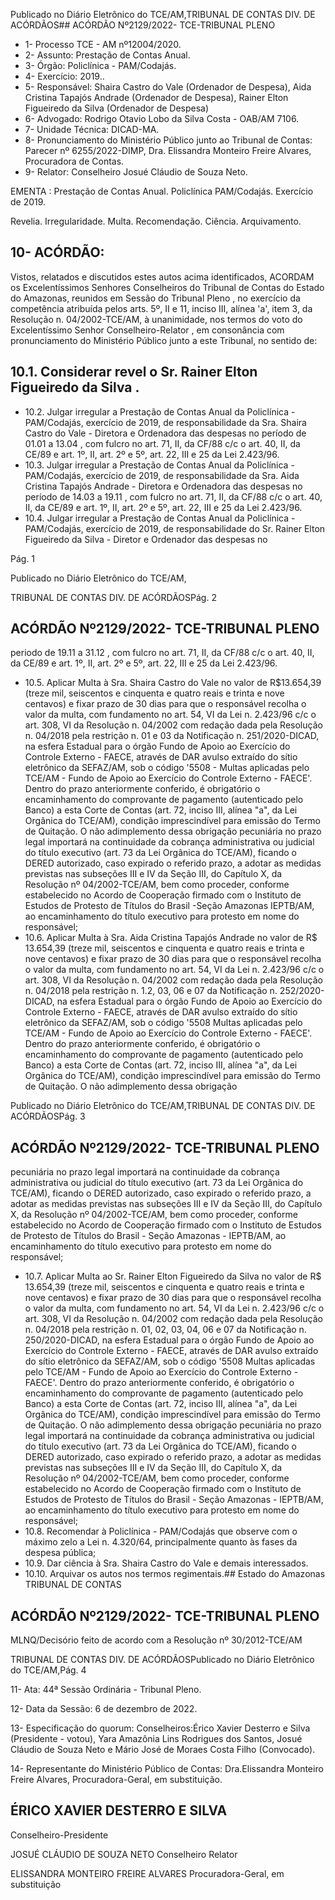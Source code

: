 Publicado  no  Diário  Eletrônico do TCE/AM,TRIBUNAL DE CONTAS DIV. DE ACÓRDÃOS## ACÓRDÃO Nº2129/2022- TCE-TRIBUNAL PLENO

- 1- Processo TCE - AM nº12004/2020.
- 2- Assunto: Prestação de Contas Anual.
- 3- Órgão: Policlínica - PAM/Codajás.
- 4- Exercício: 2019..
- 5- Responsável: Shaira Castro do Vale (Ordenador de Despesa), Aida Cristina Tapajós Andrade  (Ordenador  de  Despesa),  Rainer  Elton  Figueiredo  da  Silva  (Ordenador  de Despesa)
- 6- Advogado: Rodrigo Otavio Lobo da Silva Costa - OAB/AM 7106.
- 7- Unidade Técnica: DICAD-MA.
- 8- Pronunciamento  do  Ministério  Público  junto  ao  Tribunal  de  Contas: Parecer  nº 6255/2022-DIMP, Dra. Elissandra Monteiro Freire Alvares, Procuradora de Contas.
- 9- Relator: Conselheiro Josué Cláudio de Souza Neto.

EMENTA :  Prestação de Contas Anual. Policlínica PAM/Codajás. Exercício de 2019.

Revelia. Irregularidade. Multa. Recomendação. Ciência. Arquivamento.

## 10-  ACÓRDÃO:

Vistos, relatados e discutidos estes autos acima identificados, ACORDAM os Excelentíssimos Senhores Conselheiros do Tribunal de Contas do Estado do Amazonas, reunidos em Sessão do Tribunal Pleno , no exercício da competência atribuída pelos arts. 5º, II e 11, inciso III, alínea 'a', item 3, da Resolução n. 04/2002-TCE/AM, à unanimidade, nos termos do voto do Excelentíssimo Senhor Conselheiro-Relator , em consonância com pronunciamento do Ministério Público junto a este Tribunal, no sentido de:

## 10.1. Considerar revel o Sr. Rainer Elton Figueiredo da Silva .

- 10.2. Julgar irregular a Prestação de Contas  Anual da Policlínica -PAM/Codajás, exercício de 2019, de responsabilidade da Sra. Shaira Castro do Vale - Diretora e Ordenadora das despesas no período de 01.01 a 13.04 ,  com fulcro no art. 71, II,  da  CF/88 c/c o art. 40, II,  da CE/89 e art. 1º, II, art. 2º e 5º, art. 22, III e 25 da Lei 2.423/96.
- 10.3. Julgar irregular a Prestação de Contas  Anual da Policlínica -PAM/Codajás,  exercício  de  2019,  de  responsabilidade  da  Sra. Aida Cristina Tapajós Andrade -  Diretora e Ordenadora das despesas no período de 14.03 a 19.11 , com fulcro no art. 71, II, da CF/88 c/c o art. 40, II, da CE/89 e art. 1º, II, art. 2º e 5º, art. 22, III e 25 da Lei 2.423/96.
- 10.4. Julgar irregular a Prestação de Contas  Anual da Policlínica -PAM/Codajás,  exercício  de  2019,  de  responsabilidade  do  Sr. Rainer Elton  Figueiredo  da  Silva -  Diretor  e  Ordenador  das  despesas  no

Pág. 1

Publicado  no  Diário  Eletrônico do TCE/AM,

TRIBUNAL DE CONTAS DIV. DE ACÓRDÃOSPág. 2

## ACÓRDÃO Nº2129/2022- TCE-TRIBUNAL PLENO

periodo de 19.11 a 31.12 , com fulcro no art. 71, II, da CF/88 c/c o art. 40, II, da CE/89 e art. 1º, II, art. 2º e 5º, art. 22, III e 25 da Lei 2.423/96.

- 10.5. Aplicar Multa à Sra. Shaira Castro do Vale no valor de R$13.654,39 (treze  mil,  seiscentos  e  cinquenta  e  quatro  reais  e  trinta  e  nove centavos) e fixar prazo de 30 dias para que o responsável recolha o valor da multa, com fundamento no art. 54, VI da Lei n. 2.423/96 c/c o art. 308, VI da Resolução n. 04/2002 com redação dada pela Resolução n. 04/2018 pela restrição n. 01 e 03 da Notificação n. 251/2020-DICAD, na  esfera  Estadual  para  o  órgão  Fundo  de  Apoio  ao  Exercício  do Controle  Externo  -  FAECE,  através  de  DAR  avulso  extraído  do  sítio eletrônico da SEFAZ/AM, sob o código '5508 - Multas aplicadas pelo TCE/AM - Fundo de Apoio ao Exercício do Controle Externo - FAECE'. Dentro do prazo anteriormente conferido, é obrigatório o encaminhamento  do  comprovante  de  pagamento  (autenticado  pelo Banco)  a  esta  Corte  de  Contas  (art.  72,  inciso  III,  alínea  "a",  da  Lei Orgânica do TCE/AM), condição imprescindível para emissão do Termo de Quitação. O não adimplemento dessa obrigação pecuniária no prazo legal  importará na continuidade da cobrança administrativa ou judicial do  título  executivo  (art.  73  da  Lei  Orgânica  do  TCE/AM),  ficando  o DERED  autorizado,  caso  expirado  o  referido  prazo,  a  adotar  as medidas previstas nas subseções III e IV da Seção III, do Capítulo X, da  Resolução  nº  04/2002-TCE/AM,  bem  como  proceder,  conforme estabelecido  no  Acordo  de  Cooperação  firmado  com  o  Instituto  de Estudos  de Protesto de Títulos do Brasil -Seção  Amazonas  IEPTB/AM,  ao  encaminhamento  do  título  executivo  para  protesto  em nome do responsável;
- 10.6. Aplicar Multa à Sra. Aida Cristina Tapajós Andrade no valor de R$ 13.654,39 (treze  mil,  seiscentos  e  cinquenta  e  quatro  reais  e  trinta  e nove  centavos)  e  fixar prazo  de  30  dias para  que  o  responsável recolha  o  valor  da  multa,  com  fundamento  no  art.  54,  VI  da  Lei  n. 2.423/96 c/c o art. 308, VI da Resolução n. 04/2002 com redação dada pela  Resolução  n.  04/2018  pela  restrição  n.  1.2,  03,  06  e  07  da Notificação n. 252/2020-DICAD, na esfera Estadual para o órgão Fundo de Apoio ao Exercício do Controle Externo - FAECE, através de DAR avulso extraído do sítio eletrônico da SEFAZ/AM, sob o código '5508 Multas  aplicadas  pelo  TCE/AM  -  Fundo  de  Apoio  ao  Exercício  do Controle Externo - FAECE'. Dentro do prazo anteriormente conferido, é obrigatório o encaminhamento do comprovante de pagamento (autenticado  pelo  Banco)  a  esta  Corte  de  Contas  (art.  72,  inciso  III, alínea "a", da Lei Orgânica do TCE/AM), condição imprescindível para emissão do Termo de Quitação. O não adimplemento dessa obrigação

Publicado  no  Diário  Eletrônico do TCE/AM,TRIBUNAL DE CONTAS DIV. DE ACÓRDÃOSPág. 3

## ACÓRDÃO Nº2129/2022- TCE-TRIBUNAL PLENO

pecuniária  no  prazo  legal  importará  na  continuidade  da  cobrança administrativa ou judicial do título executivo (art. 73 da Lei Orgânica do TCE/AM), ficando o DERED autorizado, caso expirado o referido prazo, a adotar as medidas previstas nas subseções III e IV da Seção III, do Capítulo  X,  da  Resolução  nº  04/2002-TCE/AM,  bem  como  proceder, conforme  estabelecido  no  Acordo  de  Cooperação  firmado  com  o Instituto de Estudos de Protesto de Títulos do Brasil - Seção Amazonas -  IEPTB/AM, ao encaminhamento do título executivo para protesto em nome do responsável;

- 10.7. Aplicar Multa ao Sr. Rainer Elton Figueiredo da Silva no valor de R$ 13.654,39 (treze  mil,  seiscentos  e  cinquenta  e  quatro  reais  e  trinta  e nove  centavos)  e  fixar prazo  de  30  dias para  que  o  responsável recolha  o  valor  da  multa,  com  fundamento  no  art.  54,  VI  da  Lei  n. 2.423/96 c/c o art. 308, VI da Resolução n. 04/2002 com redação dada pela Resolução n. 04/2018 pela restrição n. 01, 02, 03, 04, 06 e 07 da Notificação n. 250/2020-DICAD, na esfera Estadual para o órgão Fundo de Apoio ao Exercício do Controle Externo - FAECE, através de DAR avulso extraído do sítio eletrônico da SEFAZ/AM, sob o código '5508 Multas  aplicadas  pelo  TCE/AM  -  Fundo  de  Apoio  ao  Exercício  do Controle Externo - FAECE'. Dentro do prazo anteriormente conferido, é obrigatório o encaminhamento do comprovante de pagamento (autenticado  pelo  Banco)  a  esta  Corte  de  Contas  (art.  72,  inciso  III, alínea "a", da Lei Orgânica do TCE/AM), condição imprescindível para emissão do Termo de Quitação. O não adimplemento dessa obrigação pecuniária  no  prazo  legal  importará  na  continuidade  da  cobrança administrativa ou judicial do título executivo (art. 73 da Lei Orgânica do TCE/AM), ficando o DERED autorizado, caso expirado o referido prazo, a adotar as medidas previstas nas subseções III e IV da Seção III, do Capítulo  X,  da  Resolução  nº  04/2002-TCE/AM,  bem  como  proceder, conforme  estabelecido  no  Acordo  de  Cooperação  firmado  com  o Instituto de Estudos de Protesto de Títulos do Brasil - Seção Amazonas -  IEPTB/AM, ao encaminhamento do título executivo para protesto em nome do responsável;
- 10.8. Recomendar à Policlínica - PAM/Codajás que observe com o máximo zelo  a  Lei  n.  4.320/64,  principalmente  quanto  às  fases  da  despesa pública;
- 10.9. Dar ciência à Sra. Shaira Castro do Vale e demais interessados.
- 10.10. Arquivar os autos nos termos regimentais.## Estado do Amazonas TRIBUNAL DE CONTAS

## ACÓRDÃO Nº2129/2022- TCE-TRIBUNAL PLENO

MLNQ/Decisório feito de acordo com a Resolução nº 30/2012-TCE/AM

TRIBUNAL DE CONTAS DIV. DE ACÓRDÃOSPublicado  no  Diário  Eletrônico do TCE/AM,Pág. 4

11-  Ata: 44ª Sessão Ordinária - Tribunal Pleno.

12-  Data da Sessão: 6 de dezembro de 2022.

13-  Especificação do quorum: Conselheiros:Érico Xavier Desterro e Silva (Presidente - votou),  Yara  Amazônia Lins  Rodrigues  dos  Santos,  Josué  Cláudio  de  Souza  Neto  e Mário José de Moraes Costa Filho (Convocado).

14-  Representante  do  Ministério  Público  de  Contas: Dra.Elissandra  Monteiro  Freire Alvares, Procuradora-Geral, em substituição.

## ÉRICO XAVIER DESTERRO E SILVA

Conselheiro-Presidente

JOSUÉ CLÁUDIO DE SOUZA NETO Conselheiro Relator

ELISSANDRA MONTEIRO FREIRE ALVARES Procuradora-Geral, em substituição